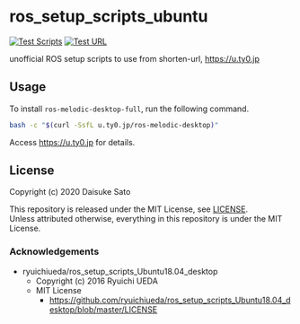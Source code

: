 # ros_setup_scripts_ubuntu

[![Test Scripts](https://github.com/Tiryoh/ros_setup_scripts_ubuntu/workflows/Test%20Scripts/badge.svg?branch=master)](https://github.com/Tiryoh/ros_setup_scripts_ubuntu/actions?query=workflow%3A%22Test+Scripts%22+branch%3Amaster)
[![Test URL](https://github.com/Tiryoh/ros_setup_scripts_ubuntu/workflows/Test%20URL/badge.svg?branch=master)](https://github.com/Tiryoh/ros_setup_scripts_ubuntu/actions?query=workflow%3A%22Test+URL%22+branch%3Amaster)

unofficial ROS setup scripts to use from shorten-url, https://u.ty0.jp

## Usage

To install `ros-melodic-desktop-full`, run the following command.

```sh
bash -c "$(curl -SsfL u.ty0.jp/ros-melodic-desktop)"
``` 

Access https://u.ty0.jp for details.

## License

Copyright (c) 2020 Daisuke Sato

This repository is released under the MIT License, see [LICENSE](https://github.com/Tiryoh/ros_setup_scripts_ubuntu/blob/master/LICENSE).  
Unless attributed otherwise, everything in this repository is under the MIT License.

### Acknowledgements

* ryuichiueda/ros_setup_scripts_Ubuntu18.04_desktop
  * Copyright (c) 2016 Ryuichi UEDA
  * MIT License
    * https://github.com/ryuichiueda/ros_setup_scripts_Ubuntu18.04_desktop/blob/master/LICENSE
